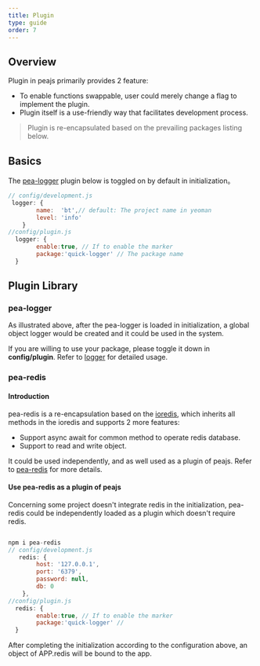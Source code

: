 ```yaml
---
title: Plugin
type: guide
order: 7
---
```


## Overview
Plugin in peajs primarily provides 2 feature: 
* To enable functions swappable, user could merely change a flag to implement the plugin.
* Plugin itself is a use-friendly way that facilitates development process.

> Plugin is re-encapsulated based on the prevailing packages listing below.

## Basics
The [pea-logger](https://github.com/TimLiu1/pea-logger) plugin below is toggled on by default in initialization。

``` javascript
// config/development.js
 logger: {
        name:  'bt',// default: The project name in yeoman
        level: 'info'
    }
//config/plugin.js
  logger: {
        enable:true, // If to enable the marker
        package:'quick-logger' // The package name
  }

```
## Plugin Library

### pea-logger
As illustrated above, after the pea-logger is loaded in initialization, a global object logger would be created and it could be used in the system.

If you are willing to use your package, please toggle it down in **config/plugin**. Refer to [logger](global-object.html#logger) for detailed usage.

### pea-redis
#### Introduction
pea-redis is a re-encapsulation based on the [ioredis](https://github.com/luin/ioredis), which inherits all methods in the ioredis and supports 2 more features:
* Support async await for common method to operate redis database.
* Support to read and write object. 

It could be used independently, and as well used as a plugin of peajs. Refer to [pea-redis](https://github.com/TimLiu1/pea-redis) for more details.

#### Use pea-redis as a plugin of peajs

Concerning some project doesn't integrate redis in the initialization, pea-redis could be independently loaded as a plugin which doesn't require redis.
``` javascript

npm i pea-redis
// config/development.js
   redis: {
        host: '127.0.0.1',
        port: '6379',
        password: null,
        db: 0
    },
//config/plugin.js
  redis: {
        enable:true, // If to enable the marker
        package:'quick-logger' //
  }
```
After completing the initialization according to the configuration above, an object of APP.redis will be bound to the app.